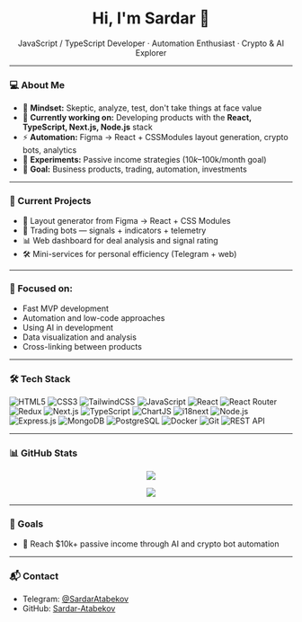 <h1 align="center">Hi, I'm Sardar 👋</h1>
<p align="center">
  JavaScript / TypeScript Developer · Automation Enthusiast · Crypto & AI Explorer  
</p>

---

### 💻 About Me

- 🧠 **Mindset:** Skeptic, analyze, test, don't take things at face value  
- 📍 **Currently working on:** Developing products with the **React, TypeScript, Next.js, Node.js** stack  
- ⚡ **Automation:** Figma → React + CSSModules layout generation, crypto bots, analytics  
- 🧪 **Experiments:** Passive income strategies ($10k–$100k/month goal)  
- 🧭 **Goal:** Business products, trading, automation, investments  

---

### 🚀 Current Projects

- 🧩 Layout generator from Figma → React + CSS Modules  
- 🤖 Trading bots — signals + indicators + telemetry  
- 📊 Web dashboard for deal analysis and signal rating  
- 🛠️ Mini-services for personal efficiency (Telegram + web)  

---

### 🧠 Focused on:

- Fast MVP development  
- Automation and low-code approaches  
- Using AI in development  
- Data visualization and analysis  
- Cross-linking between products  

---

### 🛠️ Tech Stack

![HTML5](https://img.shields.io/badge/-HTML5-e34f26?logo=html5&logoColor=fff&style=flat)
![CSS3](https://img.shields.io/badge/-CSS3-1572b6?logo=css3&logoColor=fff&style=flat)
![TailwindCSS](https://img.shields.io/badge/-TailwindCSS-38b2ac?logo=tailwind-css&logoColor=fff&style=flat)
![JavaScript](https://img.shields.io/badge/-JavaScript-f7df1e?logo=javascript&logoColor=000&style=flat)
![React](https://img.shields.io/badge/-React-20232A?logo=react&logoColor=61dafb&style=flat)
![React Router](https://img.shields.io/badge/-ReactRouter-ca4245?logo=react-router&logoColor=fff&style=flat)
![Redux](https://img.shields.io/badge/-Redux-764abc?logo=redux&logoColor=fff&style=flat)
![Next.js](https://img.shields.io/badge/-Next.js-000000?logo=next.js&logoColor=fff&style=flat)
![TypeScript](https://img.shields.io/badge/-TypeScript-007ACC?logo=typescript&logoColor=fff&style=flat)
![ChartJS](https://img.shields.io/badge/-ChartJS-ff6384?logo=chart.js&logoColor=fff&style=flat)
![i18next](https://img.shields.io/badge/-i18next-26A69A?logo=react&logoColor=fff&style=flat)
![Node.js](https://img.shields.io/badge/-Node.js-339933?logo=node.js&logoColor=fff&style=flat)
![Express.js](https://img.shields.io/badge/-Express.js-000000?logo=express&logoColor=fff&style=flat)
![MongoDB](https://img.shields.io/badge/-MongoDB-47A248?logo=mongodb&logoColor=fff&style=flat)
![PostgreSQL](https://img.shields.io/badge/-PostgreSQL-4169E1?logo=postgresql&logoColor=fff&style=flat)
![Docker](https://img.shields.io/badge/-Docker-2496ed?logo=docker&logoColor=fff&style=flat)
![Git](https://img.shields.io/badge/-Git-F05032?logo=git&logoColor=fff&style=flat)
![REST API](https://img.shields.io/badge/-REST-02569B?logo=visual-studio-code&logoColor=fff&style=flat)

---

### 📊 GitHub Stats

<p align="center">
  <img src="https://github-readme-stats.vercel.app/api?username=Sardar-Atabekov&show_icons=true&theme=radical" />
</p>

<p align="center">
  <img src="https://github-readme-stats.vercel.app/api/top-langs/?username=Sardar-Atabekov&layout=compact&theme=radical" />
</p>

---

### 🧭 Goals

- 💸 Reach $10k+ passive income through AI and crypto bot automation  

---

### 📬 Contact

- Telegram: [@SardarAtabekov](https://t.me/SardarAtabekov)  
- GitHub: [Sardar-Atabekov](https://github.com/Sardar-Atabekov)  
